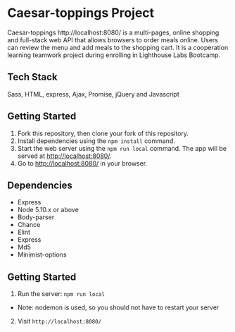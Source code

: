 # Caesar-toppings Project

Caesar-toppings http://localhost:8080/ is a multi-pages, online shopping and full-stack web API  that allows browsers to order meals online. Users can review the menu and add meals to the shopping cart. It is a cooperation learning teamwork project during enrolling in Lighthouse Labs Bootcamp.

## Tech Stack

Sass, HTML, express, Ajax, Promise, jQuery and Javascript

## Getting Started

1. Fork this repository, then clone your fork of this repository.
2. Install dependencies using the `npm install` command.
3. Start the web server using the `npm run local` command. The app will be served at <http://localhost:8080/>.
4. Go to <http://localhost:8080/> in your browser.

## Dependencies

- Express
- Node 5.10.x or above
- Body-parser
- Chance
- Elint
- Express
- Md5
- Minimist-options

## Getting Started

1. Run the server: `npm run local`
  - Note: nodemon is used, so you should not have to restart your server
2. Visit `http://localhost:8080/`
